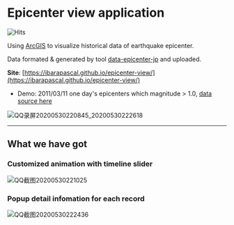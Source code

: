 # Epicenter view application

<div style="text-align: left">
  <img src="https://hitcounter.pythonanywhere.com/count/tag.svg?url=https://github.com/ibarapascal/epicenter-view" alt="Hits">
</div>

Using [ArcGIS](https://developers.arcgis.com/javascript/latest/api-reference/index.html) to visualize historical data of earthquake epicenter.

Data formated & generated by tool [data-epicenter-jp](https://github.com/ibarapascal/data-epicenter-jp) and uploaded.

**Site**: [https://ibarapascal.github.io/epicenter-view/](https://ibarapascal.github.io/epicenter-view/)

- Demo: 2011/03/11 one day's epicenters which magnitude > 1.0, [data source here](https://developers.arcgis.com/layers/7b697256f6a14483a104365fa7effc4c#review)

![QQ录屏20200530220845_20200530222618](https://user-images.githubusercontent.com/30466424/83329466-a98b7480-a2c4-11ea-962e-15d286c763b2.gif)

---

## What we have got

### Customized animation with timeline slider

![QQ截图20200530221025](https://user-images.githubusercontent.com/30466424/83329478-bb6d1780-a2c4-11ea-8464-3f72c3a68b73.jpg)

### Popup detail infomation for each record

![QQ截图20200530222436](https://user-images.githubusercontent.com/30466424/83329480-c162f880-a2c4-11ea-9ffa-3fe0287e4e4c.jpg)
